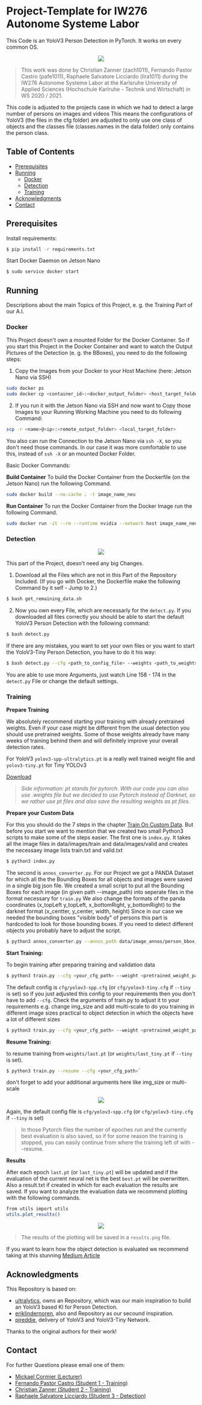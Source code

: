 # Project-Template for IW276 Autonome Systeme Labor

This Code is an YoloV3 Person Detection in PyTorch. It works on every common OS.

<p align="center">
  <img src="data/demo_images/image_2.jpg"/>
</p>

> This work was done by Christian Zanner (zach1011), Fernando Pastor Castro (pafe1011), Raphaele Salvatore Licciardo (lira1011) during the IW276 Autonome Systeme Labor at the Karlsruhe University of Applied Sciences (Hochschule Karlruhe - Technik und Wirtschaft) in WS 2020 / 2021. 

This code is adjusted to the projects case in which we had to detect a large number of persons on images and videos
This means the configurations of YoloV3 (the files in the cfg folder) are adjusted to only use one class of objects
and the classes file (classes.names in the data folder) only contains the person class.

## Table of Contents

* [Prerequisites](#prerequisites)
* [Running](#running)
  * [Docker](#docker)
  * [Detection](#detection)
  * [Training](#training)
* [Acknowledgments](#acknowledgments)
* [Contact](#contact)

## Prerequisites
Install requirements:
```bash 
$ pip install -r requirements.txt
```
Start Docker Daemon on Jetson Nano
```bash
$ sudo service docker start
```

## Running

Descriptions about the main Topics of this Project, e. g. the Training Part of our A.I.

### Docker 

This Project doesn't own a mounted Folder for the Docker Container. So if you start this Project in the Docker Container and want to watch the Output Pictures of the Detection (e. g. the BBoxes), you need to do the following steps:
1. Copy the Images from your Docker to your Host Machine (here: Jetson Nano via SSH)
```bash
sudo docker ps
sudo docker cp <container_id>:<docker_output_folder> <host_target_folder>
```
2. If you run it with the Jetson Nano via SSH and now want to Copy those Images to your Running Working Machine you need to do following Command:
```bash
scp -r <name>@<ip>:<remote_output_folder> <local_target_folder>
```

You also can run the Connection to the Jetson Nano via `ssh -X`, so you don't need those commands. In our case it was more comfortable to use this, instead of `ssh -X` or an mounted Docker Folder.

Basic Docker Commands:

**Build Container** To build the Docker Container from the Dockerfile (on the Jetson Nano) run the following Command.
```bash
sudo docker build --no-cache . -t image_name_neu
```

**Run Container** To run the Docker Container from the Docker Image run the following Command.
```bash
sudo docker run -it --rm --runtime nvidia --network host image_name_neu
```

### Detection

<p align="center">
  <img src="data/demo_images/image_1.jpg"/>
</p>

This part of the Project, doesn't need any big Changes. 

1. Download all the Files which are not in this Part of the Repository Included. (If you go with Docker, the Dockerfile make the following Command by it self - Jump to 2.)
```bash
$ bash get_remaining_data.sh
```

2. Now you own every File, which are necessarly for the `detect.py`. If you downloaded all files correctly you should be able to start the default YoloV3 Person Detection with the following command:
```bash
$ bash detect.py 
```
If there are any mistakes, you want to set your own files or you want to start the YoloV3-Tiny Person Detection, you have to do it his way:
```bash
$ bash detect.py --cfg <path_to_config_file> --weights <path_to_weights_file> --names <path_to_names_file> --source <path_to_image_folder> --output <path_to_output_folder>
```
You are able to use more Arguments, just watch Line 158 - 174 in the `detect.py` File or change the default settings.

### Training

**Prepare Training**

We absolutely recommend starting your training with already pretrained weights. Even if your case might be different from the usual detection you should use pretrained weights.
Some of those weights already have many weeks of training behind them and will definitely improve your overall detection rates.

For YoloV3 `yolov3-spp-ultralytics.pt` is a really well trained weight file and `yolov3-tiny.pt` for Tiny YOLOv3

 [Download](https://drive.google.com/open?id=1LezFG5g3BCW6iYaV89B2i64cqEUZD7e0)

> *Side information: pt stands for pytorch. With our code you can also use .weights file but we decided to use Pytorch instead of Darknet, so we rather use pt files and also save the resulting weights as pt files.*

**Prepare your Custom Data** 

For this you should do the 7 steps in the chapter [Train On Custom Data](https://github.com/ultralytics/yolov3/wiki/Train-Custom-Data). 
But before you start we want to mention that we created two small Python3 scripts to make some of the steps easier. 
The first one is `index.py`. It takes all the image files in data/images/train and data/images/valid and creates the necessaey image lists train.txt and valid.txt

```bash
$ python3 index.py
```

The second is `annos_converter.py`. For our Project we got a PANDA Dataset for which all the the Bounding Boxes for all objects and images were saved in a single big json file.
We created a small script to put all the Bounding Boxes for each image (in given path --image_path) into seperate files in the format necessary for `train.py`
We also change the formats of the panda coordinates (x_topLeft y_topLeft, x_bottomRight, y_bottomRight) to the darknet format (x_centter, y_center, width, height)
Since in our case we needed the bounding boxes "visible body" of persons this part is hardcoded to look for those bounding boxes. 
If you need to detect different objects you probably have to adjust the script.

```bash
$ python3 annos_converter.py --annos_path data/image_annos/person_bbox_valid.json --images_path data/images/image_valid/*.jpg
```


**Start Training:** 

To begin training after preparing training and validation data

```bash
$ python3 train.py --cfg <your_cfg_path> --weight <pretrained_weight_path>
```

The default config is `cfg/yolov3-spp.cfg` (or `cfg/yolov3-tiny.cfg` if `--tiny` is set) so if you just adjusted this config to your requirements then you don't have to add `--cfg`.
Check the arguments of train.py to adjust it to your requirements
e.g. change img_size and add multi-scale to do you training in different image sizes practical to object detection in which the objects have a lot of different sizes

```bash
$ python3 train.py --cfg <your_cfg_path> --weight <pretrained_weight_path> --img_size [320, 1280, 640] --multi-scale
```

**Resume Training:** 

to resume training from `weights/last.pt` (or `weights/last_tiny.pt` if `--tiny` is set).
```bash
$ python3 train.py --resume --cfg <your_cfg_path>`
```
don't forget to add your additional arguments here like img_size or multi-scale

<p align="center">
  <img src="data/demo_images/train.jpg"/>
</p>

Again, the default config file is `cfg/yolov3-spp.cfg` (or `cfg/yolov3-tiny.cfg` if `--tiny` is set)

>In those Pytorch files the number of epoches run and the currently best evaluation is also saved, so if for some reason the training is stopped, 
you can easily continue from where the training left of with --resume. 

**Results** 

After each epoch `last.pt` (or `last_tiny.pt`) will be updated and if the evaluation of the current neural net is the best `best.pt` will be overwritten.
Also a result.txt if created in whích for each evaluation the results are saved. If you want to analyze the evaluation data we recommend plotting with the following commands.

```bash
from utils import utils
utils.plot_results()
```

<p align="center">
  <img src="data/demo_images/plot.jpg"/>
</p>

> The results of the plotting will be saved in a `results.png` file.

If you want to learn how the object detection is evaluated we recommend taking at this stunning [Medium Article](https://medium.com/analytics-vidhya/understanding-the-map-mean-average-precision-evaluation-metric-for-object-detection-432f5cca53b7)

## Acknowledgments

This Repository is based on:
  - [ultralytics](https://github.com/ultralytics/yolov3), owns an Repository, which was our main inspiration to build an YoloV3 based KI for Person Detection.
  - [eriklindernoren](https://github.com/eriklindernoren/PyTorch-YOLOv3), also and Repository as our secound inspiration.
  - [pjreddie](https://pjreddie.com/darknet/yolo/), delivery of YoloV3 and YoloV3-Tiny Network.
 
Thanks to the original authors for their work!

## Contact
For further Questions please email one of them:
* <a href="mailto:frimickael.cormier@iosb.fraunhofer.de">Mickael Cormier (Lecturer)</a>
* <a href="mailto:pafe1011@hs-karlsruhe.de">Fernando Pastor Castro (Student 1 - Training)</a>
* <a href="mailto:zach1011@hs-karlsruhe.de">Christian Zanner (Student 2 - Training)</a>
* <a href="mailto:lira1011@hs-karlsruhe.de">Raphaele Salvatore Licciardo (Student 3 - Detection)</a>





